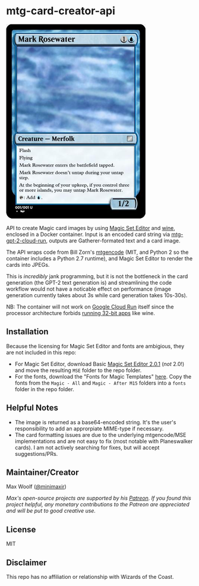 # mtg-card-creator-api

![](/card_image_examples/mark_rosewater.jpg)

API to create Magic card images by using [Magic Set Editor](http://magicseteditor.sourceforge.net) and [wine](https://www.winehq.org), enclosed in a Docker container. Input is an encoded card string via [mtg-gpt-2-cloud-run](https://github.com/minimaxir/mtg-gpt-2-cloud-run), outputs are Gatherer-formated text and a card image.

The API wraps code from Bill Zorn's [mtgencode](https://github.com/billzorn/mtgencode) (MIT, and Python 2 so the container includes a Python 2.7 runtime), and Magic Set Editor to render the cards into JPEGs.

This is *incredibly* jank programming, but it is not the bottleneck in the card generation (the GPT-2 text generation is) and streamlining the code workflow would not have a noticable effect on performance (image generation currently takes about 3s while card generation takes 10s-30s).

NB: The container will not work on [Google Cloud Run](https://cloud.google.com/run/) itself since the processor architecture forbids [running 32-bit apps](https://cloud.google.com/run/docs/reference/container-contract) like wine.

## Installation

Because the licensing for Magic Set Editor and fonts are ambigious, they are not included in this repo:

* For Magic Set Editor, download Basic [Magic Set Editor 2.0.1](http://magicseteditor.boards.net/page/downloads) (*not* 2.0!) and move the resulting `MSE` folder to the repo folder.
* For the fonts, download the "Fonts for Magic Templates" [here](http://msetemps.sourceforge.net/phpBB3/viewtopic.php?t=144#p601). Copy the fonts from the `Magic - All` and `Magic - After M15` folders into a `fonts` folder in the repo folder.

## Helpful Notes

* The image is returned as a base64-encoded string. It's the user's responsibility to add an approrpiate MIME-type if necessary.
* The card formatting issues are due to the underlying mtgencode/MSE implementations and are not easy to fix (most notable with Planeswalker cards). I am not actively searching for fixes, but will accept suggestions/PRs.

## Maintainer/Creator

Max Woolf ([@minimaxir](https://minimaxir.com))

*Max's open-source projects are supported by his [Patreon](https://www.patreon.com/minimaxir). If you found this project helpful, any monetary contributions to the Patreon are appreciated and will be put to good creative use.*

## License

MIT

## Disclaimer

This repo has no affiliation or relationship with Wizards of the Coast.